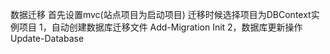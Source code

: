 ﻿数据迁移
首先设置mvc(站点项目为启动项目)
迁移时候选择项目为DBContext实例项目
1，自动创建数据库迁移文件
   Add-Migration Init
2，数据库更新操作
   Update-Database


